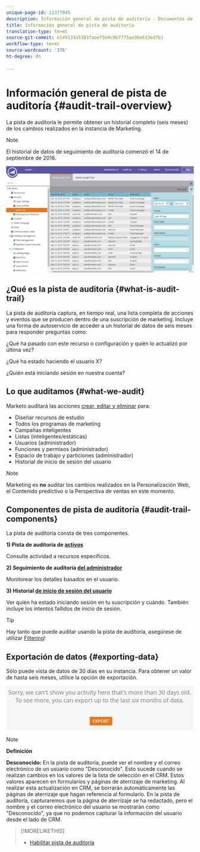 ```yaml
---
unique-page-id: 11377945
description: Información general de pista de auditoría - Documentos de marketing - Documentación del producto
title: Información general de pista de auditoría
translation-type: tm+mt
source-git-commit: e149133a5383faaef5e9c9b7775ae36e633ed7b1
workflow-type: tm+mt
source-wordcount: '376'
ht-degree: 0%

---
```



# Información general de pista de auditoría {#audit-trail-overview}

La pista de auditoría le permite obtener un historial completo (seis meses) de los cambios realizados en la instancia de Marketing.

>[!NOTE]
>
>El historial de datos de seguimiento de auditoría comenzó el 14 de septiembre de 2016.

![](assets/one.png)

## ¿Qué es la pista de auditoría {#what-is-audit-trail}

La pista de auditoría captura, en tiempo real, una lista completa de acciones y eventos que se producen dentro de una suscripción de marketing. Incluye una forma de autoservicio de acceder a un historial de datos de seis meses para responder preguntas como:

¿Qué ha pasado con este recurso o configuración y quién lo actualizó por última vez?

¿Qué ha estado haciendo el usuario X?

¿Quién está iniciando sesión en nuestra cuenta?

## Lo que auditamos {#what-we-audit}

Marketo auditará las acciones [crear, editar y eliminar](http://docs.marketo.com/display/DOCS/Change+Details+in+Audit+Trail) para:

* Diseñar recursos de estudio
* Todos los programas de marketing
* Campañas inteligentes
* Listas (inteligentes/estáticas)
* Usuarios (administrador)
* Funciones y permisos (administrador)
* Espacio de trabajo y particiones (administrador)
* Historial de inicio de sesión del usuario

>[!NOTE]
>
>Marketing es **no** auditar los cambios realizados en la Personalización Web, el Contenido predictivo o la Perspectiva de ventas en este momento.

## Componentes de pista de auditoría {#audit-trail-components}

La pista de auditoría consta de tres componentes.

**1) Pista de auditoría de  [activos](http://docs.marketo.com/display/DOCS/Change+Details+in+Audit+Trail#ChangeDetailsinAuditTrail-AssetAuditTrail)**

Consulte actividad a recursos específicos.

**2) Seguimiento de auditoría  [del administrador](http://docs.marketo.com/display/DOCS/Change+Details+in+Audit+Trail#ChangeDetailsinAuditTrail-AdminAuditTrail)**

Monitorear los detalles basados en el usuario.

**3) Historial  [de inicio de sesión del usuario](http://docs.marketo.com/display/DOCS/User+Login+History)**

Ver quién ha estado iniciando sesión en tu suscripción y cuándo. También incluye los intentos fallidos de inicio de sesión.

>[!TIP]
>
>Hay tanto que puede auditar usando la pista de auditoría, asegúrese de utilizar [Filtering](http://docs.marketo.com/display/DOCS/Filtering+in+Audit+Trail)!

## Exportación de datos {#exporting-data}

Sólo puede vista de datos de 30 días en su instancia. Para obtener un valor de hasta seis meses, utilice la opción de exportación.

![](assets/two.png)

>[!NOTE]
>
>**Definición**
>
>**Desconocido:** En la pista de auditoría, puede ver el nombre y el correo electrónico de un usuario como &quot;Desconocido&quot;. Esto sucede cuando se realizan cambios en los valores de la lista de selección en el CRM. Estos valores aparecen en formularios y páginas de aterrizaje de marketing. Al realizar esta actualización en CRM, se borrarán automáticamente las páginas de aterrizaje que hagan referencia al formulario. En la pista de auditoría, capturaremos que la página de aterrizaje se ha redactado, pero el nombre y el correo electrónico del usuario se mostrarán como &quot;Desconocido&quot;, ya que no podemos capturar la información del usuario desde el lado de CRM.

>[!MORELIKETHIS]
>
>* [Habilitar pista de auditoría](enable-audit-trail.md)

>



